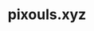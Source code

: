 ---
title: pixouls.xyz
link: https://www.pixouls.xyz/
color: 
image: https://www.pixouls.xyz/files/88x31-pixel.png
icon: yes
---